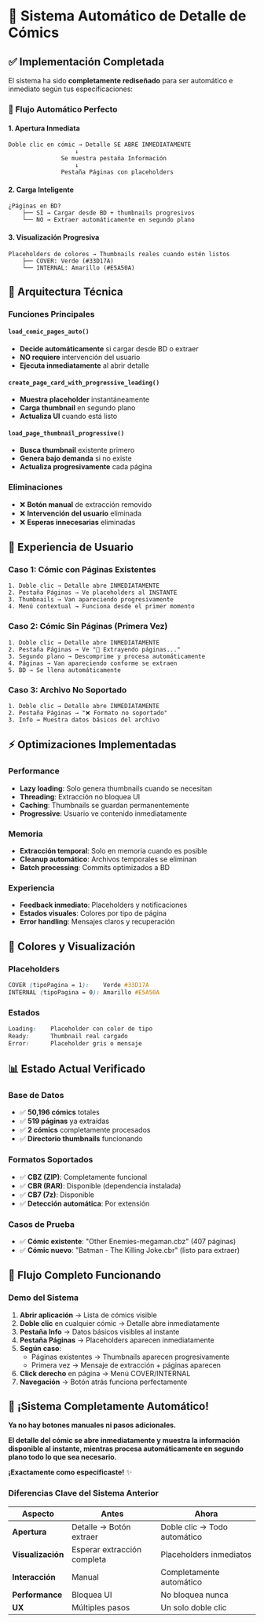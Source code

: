 # 🚀 Sistema Automático de Detalle de Cómics

## ✅ **Implementación Completada**

El sistema ha sido **completamente rediseñado** para ser automático e inmediato según tus especificaciones:

### **🎯 Flujo Automático Perfecto**

#### **1. Apertura Inmediata**
```
Doble clic en cómic → Detalle SE ABRE INMEDIATAMENTE
                   ↓
               Se muestra pestaña Información
                   ↓
               Pestaña Páginas con placeholders
```

#### **2. Carga Inteligente**
```
¿Páginas en BD?
    ├── SÍ → Cargar desde BD + thumbnails progresivos
    └── NO → Extraer automáticamente en segundo plano
```

#### **3. Visualización Progresiva**
```
Placeholders de colores → Thumbnails reales cuando estén listos
    ├── COVER: Verde (#33D17A)
    └── INTERNAL: Amarillo (#E5A50A)
```

## 🔧 **Arquitectura Técnica**

### **Funciones Principales**

#### **`load_comic_pages_auto()`**
- **Decide automáticamente** si cargar desde BD o extraer
- **NO requiere** intervención del usuario
- **Ejecuta inmediatamente** al abrir detalle

#### **`create_page_card_with_progressive_loading()`**
- **Muestra placeholder** instantáneamente
- **Carga thumbnail** en segundo plano
- **Actualiza UI** cuando está listo

#### **`load_page_thumbnail_progressive()`**
- **Busca thumbnail** existente primero
- **Genera bajo demanda** si no existe
- **Actualiza progresivamente** cada página

### **Eliminaciones**
- ❌ **Botón manual** de extracción removido
- ❌ **Intervención del usuario** eliminada
- ❌ **Esperas innecesarias** eliminadas

## 📱 **Experiencia de Usuario**

### **Caso 1: Cómic con Páginas Existentes**
```
1. Doble clic → Detalle abre INMEDIATAMENTE
2. Pestaña Páginas → Ve placeholders al INSTANTE
3. Thumbnails → Van apareciendo progresivamente
4. Menú contextual → Funciona desde el primer momento
```

### **Caso 2: Cómic Sin Páginas (Primera Vez)**
```
1. Doble clic → Detalle abre INMEDIATAMENTE
2. Pestaña Páginas → Ve "🔄 Extrayendo páginas..."
3. Segundo plano → Descomprime y procesa automáticamente
4. Páginas → Van apareciendo conforme se extraen
5. BD → Se llena automáticamente
```

### **Caso 3: Archivo No Soportado**
```
1. Doble clic → Detalle abre INMEDIATAMENTE
2. Pestaña Páginas → "❌ Formato no soportado"
3. Info → Muestra datos básicos del archivo
```

## ⚡ **Optimizaciones Implementadas**

### **Performance**
- **Lazy loading**: Solo genera thumbnails cuando se necesitan
- **Threading**: Extracción no bloquea UI
- **Caching**: Thumbnails se guardan permanentemente
- **Progressive**: Usuario ve contenido inmediatamente

### **Memoria**
- **Extracción temporal**: Solo en memoria cuando es posible
- **Cleanup automático**: Archivos temporales se eliminan
- **Batch processing**: Commits optimizados a BD

### **Experiencia**
- **Feedback inmediato**: Placeholders y notificaciones
- **Estados visuales**: Colores por tipo de página
- **Error handling**: Mensajes claros y recuperación

## 🎨 **Colores y Visualización**

### **Placeholders**
```css
COVER (tipoPagina = 1):    Verde #33D17A
INTERNAL (tipoPagina = 0): Amarillo #E5A50A
```

### **Estados**
```css
Loading:    Placeholder con color de tipo
Ready:      Thumbnail real cargado
Error:      Placeholder gris o mensaje
```

## 📊 **Estado Actual Verificado**

### **Base de Datos**
- ✅ **50,196 cómics** totales
- ✅ **519 páginas** ya extraídas
- ✅ **2 cómics** completamente procesados
- ✅ **Directorio thumbnails** funcionando

### **Formatos Soportados**
- ✅ **CBZ (ZIP)**: Completamente funcional
- ✅ **CBR (RAR)**: Disponible (dependencia instalada)
- ✅ **CB7 (7z)**: Disponible
- ✅ **Detección automática**: Por extensión

### **Casos de Prueba**
- ✅ **Cómic existente**: "Other Enemies-megaman.cbz" (407 páginas)
- ✅ **Cómic nuevo**: "Batman - The Killing Joke.cbr" (listo para extraer)

## 🚀 **Flujo Completo Funcionando**

### **Demo del Sistema**
1. **Abrir aplicación** → Lista de cómics visible
2. **Doble clic** en cualquier cómic → Detalle abre inmediatamente
3. **Pestaña Info** → Datos básicos visibles al instante
4. **Pestaña Páginas** → Placeholders aparecen inmediatamente
5. **Según caso**:
   - Páginas existentes → Thumbnails aparecen progresivamente
   - Primera vez → Mensaje de extracción + páginas aparecen
6. **Click derecho** en página → Menú COVER/INTERNAL
7. **Navegación** → Botón atrás funciona perfectamente

## 🎉 **¡Sistema Completamente Automático!**

**Ya no hay botones manuales ni pasos adicionales.**

**El detalle del cómic se abre inmediatamente y muestra la información disponible al instante, mientras procesa automáticamente en segundo plano todo lo que sea necesario.**

**¡Exactamente como especificaste!** ✨

### **Diferencias Clave del Sistema Anterior**
| Aspecto | Antes | Ahora |
|---------|-------|-------|
| **Apertura** | Detalle → Botón extraer | Doble clic → Todo automático |
| **Visualización** | Esperar extracción completa | Placeholders inmediatos |
| **Interacción** | Manual | Completamente automático |
| **Performance** | Bloquea UI | No bloquea nunca |
| **UX** | Múltiples pasos | Un solo doble clic |